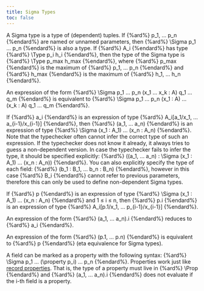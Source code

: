 ```yaml
---
title: Sigma Types
toc: false
---
```


A Sigma type is a type of (dependent) tuples.
If {%ard%} p_1, ... p_n {%endard%} are named or unnamed parameters, then {%ard%} \Sigma p_1 ... p_n {%endard%} is also a type.
If {%ard%} A_i {%endard%} has type {%ard%} \Type p_i h_i {%endard%}, then the type of the Sigma type is {%ard%} \Type p_max h_max {%endard%}, where {%ard%} p_max {%endard%} is the maximum
of {%ard%} p_1, ... p_n {%endard%} and {%ard%} h_max {%endard%} is the maximum of {%ard%} h_1, ... h_n {%endard%}.

An expression of the form {%ard%} \Sigma p_1 ... p_n (x_1 ... x_k : A) q_1 ... q_m {%endard%} is equivalent to
{%ard%} \Sigma p_1 ... p_n (x_1 : A) ... (x_k : A) q_1 ... q_m {%endard%}.

If {%ard%} a_i {%endard%} is an expression of type {%ard%} A_i[a_1/x_1, ... a_{i-1}/x_{i-1}] {%endard%}, then {%ard%} (a_1, ... a_n) {%endard%} is an expression of
type {%ard%} \Sigma (x_1 : A_1) ... (x_n : A_n) {%endard%}. 
Note that the typechecker often cannot infer the correct type of such an expression.
If the typechecker does not know it already, it always tries to guess a non-dependent version.
In case the typechecker fails to infer the type, it should be specified explicitly:
{%ard%} ((a_1, ... a_n) : \Sigma (x_1 : A_1) ... (x_n : A_n)) {%endard%}.
You can also explicitly specify the type of each field: {%ard%} (b_1 : B_1, ... b_n : B_n) {%endard%}, however in this case 
{%ard%} B_i {%endard%} cannot refer to previous parameters, therefore this can only be used to define non-dependent Sigma types.

If {%ard%} p {%endard%} is an expression of type {%ard%} \Sigma (x_1 : A_1) ... (x_n : A_n) {%endard%} and 1 ≤ i ≤ n, then {%ard%} p.i {%endard%} is an expression of
type {%ard%} A_i[p.1/x_1, ... p_{i-1}/x_{i-1}] {%endard%}.

An expression of the form {%ard%} (a_1, ... a_n).i {%endard%} reduces to {%ard%} a_i {%endard%}.

An expression of the form {%ard%} (p.1, ... p.n) {%endard%} is equivalent to {%ard%} p {%endard%} (eta equivalence for Sigma types).

A field can be marked as a property with the following syntax: {%ard%} \Sigma p_1 ... (\property p_i) ... p_n {%endard%}.
Properties work just like [record properties](../definitions/records#properties).
That is, the type of a property must live in {%ard%} \Prop {%endard%} and {%ard%} (a_1, ... a_n).i {%endard%} does not evaluate if the i-th field is a property.
